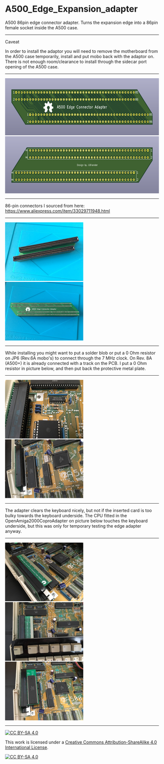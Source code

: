 # A500_Edge_Expansion_adapter
A500 86pin edge connector adapter. Turns the expansion edge into a 86pin female socket inside the A500 case.

***

Caveat

In order to install the adaptor you will need to remove the motherboard from the A500 case temporarily, install and put mobo back with the adaptor on. There is not enough room/clearance to install through the sidecar port opening of the A500 case.

***

<a href="images/A500_86pin_internal_adapter_pic1.png">
<img src="images/A500_86pin_internal_adapter_pic1.png" width="600" height="187">
</a>
<br />
<a href="images/A500_86pin_internal_adapter_pic2.png">
<img src="images/A500_86pin_internal_adapter_pic2.png" width="600" height="187">
</a>

***

86-pin connectors I sourced from here:<br />
https://www.aliexpress.com/item/33029711948.html

***

<a href="images/A500_86pin_internal_adapter_pic3.jpg">
<img src="images/A500_86pin_internal_adapter_pic3.jpg" width="256" height="192">
</a>
<a href="images/A500_86pin_internal_adapter_pic4.jpg">
<img src="images/A500_86pin_internal_adapter_pic4.jpg" width="256" height="192">
</a>

***

While installing you might want to put a solder blob or put a 0 Ohm resistor on JP6 (Rev.6A mobo's) to connect through the 7 MHz clock. On Rev. 8A (A500+) it is already connected with a track on the PCB. I put a 0 Ohm resistor in picture below, and then put back the protective metal plate.

***

<a href="images/A500_86pin_internal_adapter_pic5.jpg">
<img src="images/A500_86pin_internal_adapter_pic5.jpg" width="256" height="192">
</a>
<a href="images/A500_86pin_internal_adapter_pic6.jpg">
<img src="images/A500_86pin_internal_adapter_pic6.jpg" width="256" height="192">
</a>

***

The adapter clears the keyboard nicely, but not if the inserted card is too bulky towards the keyboard underside. The CPU fitted in the OpenAmiga2000CoproAdapter on picture below touches the keyboard underside, but this was only for temporary testing the edge adapter anyway.

***

<a href="images/A500_86pin_internal_adapter_pic7.jpg">
<img src="images/A500_86pin_internal_adapter_pic7.jpg" width="256" height="192">
</a>
<a href="images/A500_86pin_internal_adapter_pic8.jpg">
<img src="images/A500_86pin_internal_adapter_pic8.jpg" width="256" height="192">
</a>
<a href="images/A500_86pin_internal_adapter_pic9.jpg">
<img src="images/A500_86pin_internal_adapter_pic9.jpg" width="256" height="192">
</a>

***

[![CC BY-SA 4.0][cc-by-sa-shield]][cc-by-sa]

This work is licensed under a
[Creative Commons Attribution-ShareAlike 4.0 International License][cc-by-sa].

[![CC BY-SA 4.0][cc-by-sa-image]][cc-by-sa]

[cc-by-sa]: http://creativecommons.org/licenses/by-sa/4.0/
[cc-by-sa-image]: https://licensebuttons.net/l/by-sa/4.0/88x31.png
[cc-by-sa-shield]: https://img.shields.io/badge/License-CC%20BY--SA%204.0-lightgrey.svg
